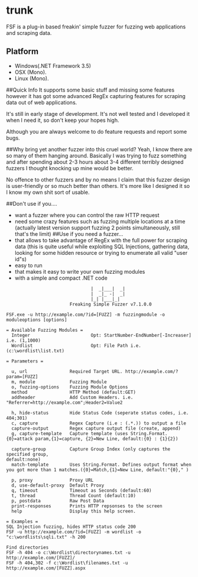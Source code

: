 # trunk

FSF is a plug-in based freakin' simple fuzzer for fuzzing web applications and scraping data.

## Platform
* Windows(.NET Framework 3.5)
* OSX (Mono).
* Linux (Mono).

##Quick Info
It supports some basic stuff and missing some features however it has got some advanced RegEx capturing features for scraping data out of web applications.

It's still in early stage of development. It's not well tested and I developed it when I need it, so don't keep your hopes high.

Although you are always welcome to do feature requests and report some bugs.

##Why bring yet another fuzzer into this cruel world?
Yeah, I know there are so many of them hanging around. Basically I was trying to fuzz something and after spending about 2-3 hours about 3-4 different terribly designed fuzzers I thought knocking up mine would be better.

No offence to other fuzzers and by no means I claim that this fuzzer design is user-friendly or so much better than others. It's more like I designed it so I know my own shit sort of usable.

##Don't use if you....
* want a fuzzer where you can control the raw HTTP request
* need some crazy features such as fuzzing multiple locations at a time (actually latest version support fuzzing 2 points simultaneously, still that's the limit)
##Use if you need a fuzzer...
* that allows to take advantage of RegEx with the full power for scraping data (this is quite useful while exploiting SQL Injections, gathering data, looking for some hidden resource or trying to enumerate all valid "user id"s)
* easy to run
* that makes it easy to write your own fuzzing modules
* with a simple and compact .NET code


```
                                |  _|___|  _|
                                |  _|_ -|  _|
                                |_| |___|_|
                        Freaking Simple Fuzzer v7.1.0.0

FSF.exe -u http://example.com/?id=[FUZZ] -m fuzzingmodule -o moduleoptions [options]

= Available Fuzzing Modules =
  Integer                       Opt: StartNumber-EndNumber[-Increaser] i.e. (1,1000)
  Wordlist                      Opt: File Path i.e. (c:\wordlist\list.txt)

= Parameters =

  u, url                Required Target URL. http://example.com/?param=[FUZZ]
  m, module             Fuzzing Module
  o, fuzzing-options    Fuzzing Module Options
  method                HTTP Method (default:GET)
  addheader             Add Custom Headers. i.e. "Referrer=http://example.com";Header2=Value2

  h, hide-status        Hide Status Code (seperate status codes, i.e. 404;301)
  c, capture            Regex Capture (i.e : (.*.)) to output a file
  capture-output        Regex capture output file (create, append)
  g, capture-template   Capture template (uses String.Format. {0}=attack param,{1}=capture, {2}=New Line, default:{0} : {1}{2})

  capture-group         Capture Group Index (only captures the specified group,
default:none)
  match-template        Uses String.Format. Defines output format when you got more than 1 matches.({0}=Match,{1}=New Line, default:"{0}," )

  p, proxy              Proxy URL
  d, use-default-proxy  Default Proxy
  q, timeout            Timeout as Seconds (default:60)
  t, thread             Thread Count (default:10)
  p, postdata           Raw Post Data
  print-responses       Prints HTTP repsonses to the screen
  help                  Display this help screen.

= Examples =
SQL Injection fuzzing, hides HTTP status code 200
FSF -u http://example.com/?id=[FUZZ] -m wordlist -o "c:\wordlists\sqli.txt" -h 200

Find directories
FSF -h 404 -o c:\Wordlist\directorynames.txt -u http://example.com/[FUZZ]/
FSF -h 404,302 -f c:\Wordlist\filenames.txt -u http://example.com/[FUZZ].aspx
```
